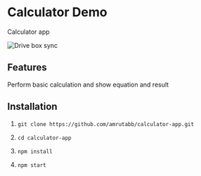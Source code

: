 # Calculator Demo

Calculator app

![Drive box sync](https://i.ibb.co/zfFgqKJ/calculator-screen.gif)

## Features

Perform basic calculation and show equation and result

## Installation

1. `git clone https://github.com/amrutabb/calculator-app.git`

2. `cd calculator-app`

3. `npm install`

4. `npm start`